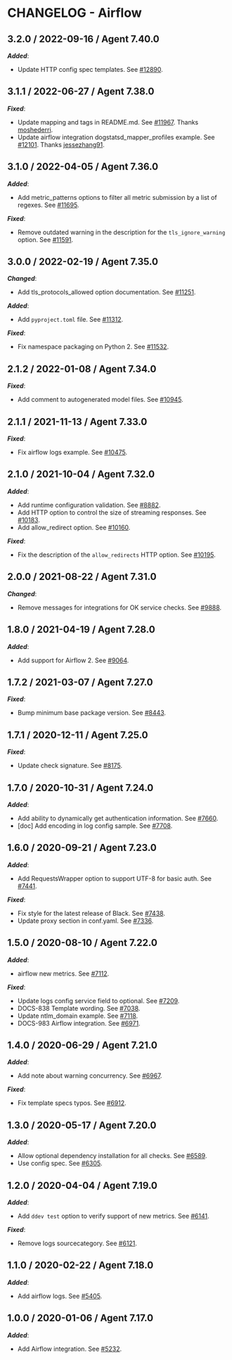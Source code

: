 # CHANGELOG - Airflow

## 3.2.0 / 2022-09-16 / Agent 7.40.0

***Added***: 

* Update HTTP config spec templates. See [#12890](https://github.com/DataDog/integrations-core/pull/12890).


## 3.1.1 / 2022-06-27 / Agent 7.38.0

***Fixed***: 

* Update mapping and tags in README.md. See [#11967](https://github.com/DataDog/integrations-core/pull/11967). Thanks [moshederri](https://github.com/moshederri).
* Update airflow integration dogstatsd_mapper_profiles example. See [#12101](https://github.com/DataDog/integrations-core/pull/12101). Thanks [jessezhang91](https://github.com/jessezhang91).


## 3.1.0 / 2022-04-05 / Agent 7.36.0

***Added***: 

* Add metric_patterns options to filter all metric submission by a list of regexes. See [#11695](https://github.com/DataDog/integrations-core/pull/11695).

***Fixed***: 

* Remove outdated warning in the description for the `tls_ignore_warning` option. See [#11591](https://github.com/DataDog/integrations-core/pull/11591).


## 3.0.0 / 2022-02-19 / Agent 7.35.0

***Changed***: 

* Add tls_protocols_allowed option documentation. See [#11251](https://github.com/DataDog/integrations-core/pull/11251).

***Added***: 

* Add `pyproject.toml` file. See [#11312](https://github.com/DataDog/integrations-core/pull/11312).

***Fixed***: 

* Fix namespace packaging on Python 2. See [#11532](https://github.com/DataDog/integrations-core/pull/11532).


## 2.1.2 / 2022-01-08 / Agent 7.34.0

***Fixed***: 

* Add comment to autogenerated model files. See [#10945](https://github.com/DataDog/integrations-core/pull/10945).


## 2.1.1 / 2021-11-13 / Agent 7.33.0

***Fixed***: 

* Fix airflow logs example. See [#10475](https://github.com/DataDog/integrations-core/pull/10475).


## 2.1.0 / 2021-10-04 / Agent 7.32.0

***Added***: 

* Add runtime configuration validation. See [#8882](https://github.com/DataDog/integrations-core/pull/8882).
* Add HTTP option to control the size of streaming responses. See [#10183](https://github.com/DataDog/integrations-core/pull/10183).
* Add allow_redirect option. See [#10160](https://github.com/DataDog/integrations-core/pull/10160).

***Fixed***: 

* Fix the description of the `allow_redirects` HTTP option. See [#10195](https://github.com/DataDog/integrations-core/pull/10195).


## 2.0.0 / 2021-08-22 / Agent 7.31.0

***Changed***: 

* Remove messages for integrations for OK service checks. See [#9888](https://github.com/DataDog/integrations-core/pull/9888).


## 1.8.0 / 2021-04-19 / Agent 7.28.0

***Added***: 

* Add support for Airflow 2. See [#9064](https://github.com/DataDog/integrations-core/pull/9064).


## 1.7.2 / 2021-03-07 / Agent 7.27.0

***Fixed***: 

* Bump minimum base package version. See [#8443](https://github.com/DataDog/integrations-core/pull/8443).


## 1.7.1 / 2020-12-11 / Agent 7.25.0

***Fixed***: 

* Update check signature. See [#8175](https://github.com/DataDog/integrations-core/pull/8175).


## 1.7.0 / 2020-10-31 / Agent 7.24.0

***Added***: 

* Add ability to dynamically get authentication information. See [#7660](https://github.com/DataDog/integrations-core/pull/7660).
* [doc] Add encoding in log config sample. See [#7708](https://github.com/DataDog/integrations-core/pull/7708).


## 1.6.0 / 2020-09-21 / Agent 7.23.0

***Added***: 

* Add RequestsWrapper option to support UTF-8 for basic auth. See [#7441](https://github.com/DataDog/integrations-core/pull/7441).

***Fixed***: 

* Fix style for the latest release of Black. See [#7438](https://github.com/DataDog/integrations-core/pull/7438).
* Update proxy section in conf.yaml. See [#7336](https://github.com/DataDog/integrations-core/pull/7336).


## 1.5.0 / 2020-08-10 / Agent 7.22.0

***Added***: 

* airflow new metrics. See [#7112](https://github.com/DataDog/integrations-core/pull/7112).

***Fixed***: 

* Update logs config service field to optional. See [#7209](https://github.com/DataDog/integrations-core/pull/7209).
* DOCS-838 Template wording. See [#7038](https://github.com/DataDog/integrations-core/pull/7038).
* Update ntlm_domain example. See [#7118](https://github.com/DataDog/integrations-core/pull/7118).
* DOCS-983 Airflow integration. See [#6971](https://github.com/DataDog/integrations-core/pull/6971).


## 1.4.0 / 2020-06-29 / Agent 7.21.0

***Added***: 

* Add note about warning concurrency. See [#6967](https://github.com/DataDog/integrations-core/pull/6967).

***Fixed***: 

* Fix template specs typos. See [#6912](https://github.com/DataDog/integrations-core/pull/6912).


## 1.3.0 / 2020-05-17 / Agent 7.20.0

***Added***: 

* Allow optional dependency installation for all checks. See [#6589](https://github.com/DataDog/integrations-core/pull/6589).
* Use config spec. See [#6305](https://github.com/DataDog/integrations-core/pull/6305).


## 1.2.0 / 2020-04-04 / Agent 7.19.0

***Added***: 

* Add `ddev test` option to verify support of new metrics. See [#6141](https://github.com/DataDog/integrations-core/pull/6141).

***Fixed***: 

* Remove logs sourcecategory. See [#6121](https://github.com/DataDog/integrations-core/pull/6121).


## 1.1.0 / 2020-02-22 / Agent 7.18.0

***Added***: 

* Add airflow logs. See [#5405](https://github.com/DataDog/integrations-core/pull/5405).


## 1.0.0 / 2020-01-06 / Agent 7.17.0

***Added***: 

* Add Airflow integration. See [#5232](https://github.com/DataDog/integrations-core/pull/5232).


